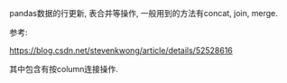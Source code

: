 pandas数据的行更新, 表合并等操作, 一般用到的方法有concat, join, merge.

参考:

https://blog.csdn.net/stevenkwong/article/details/52528616

其中包含有按column连接操作.
